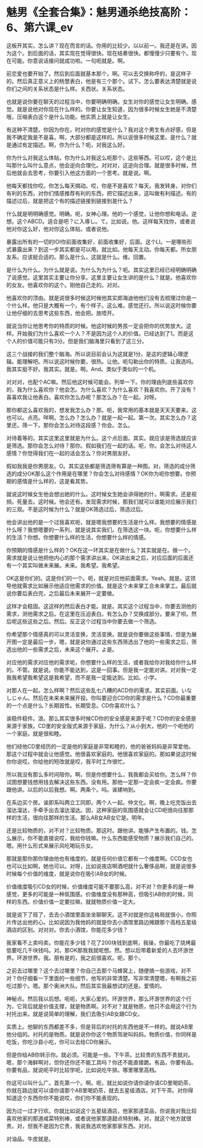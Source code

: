 # 魅男《全套合集》：魅男通杀绝技高阶：6、第六课_ev

这板开其实。怎么讲？现在而言的话。你用的比较少。以以前一。我还是在讲。因为这个。到后面的话，其实现在觉得很快。现在结奏很快。都慢慢少只要有个。现在可能。你意说话接问就成功啦。一句呃就是。啊。

前恋爱也要开始了。然后到后面就基本那个。啊。可以去交换称呼的，是这样子的。然后真正意义上的杨慧表白，他是有三个那个。试下。怎么要表达清楚就是说你们之间的关系状态是什么样。关西状。关系状态。

也就是说你要在聊天的过程当中，你要明确明确。女生对你的感觉让女生明确。感觉。就是说他对你现在什么样的。你要让女生知道，因为很多时候女生她是不清楚哦，压缩表白这个是什么功能。他实质上就是让女生。

有这种不清楚。你因为你在。时对你的感觉是什么？我对这个男生有点好感，但是我不确定我是不是喜。啊，大部分都是这样的。所以说很多时候这里。是什么？就是通过有定描述。啊，你为什么？呃，对我这么好。

你为什么对我这么体贴，你为什么对我这么呃那个。这些等西。可以哎，这个是比叫那什么叫什么意点，他会逆向合理化。对对对，这逆向合理。就是很多时候，然后他就会去思考，你要引入他这方面的一个思考。就是说。啊。

他每天都找你哎。你怎么每天搞动。哎，你是不是喜欢？每天。我发转身。对你们有利的东西，对你们情感推荐有利的东西，把它描述出来，这叫做有利描述。有的描述过后，就是把这个有的描述链接到链接到是什么？

什么就是明明确感觉。明确。呃，女神心理。他的一个感觉，让他你想和电话。逆想。这个ABCD。适合是吧？に入導し。て。比如说。他。这样每天找你，或者说他对你这么好，他对你这么体贴，或者说他。

暴露出所有的一切的IOI你前面收集好，前面收集好，后面。这个LI。一是哪些形式暴露出来？到这一步其实都是可以用。就比如。他每天主动。你每天都。所女朋友系。应该挺合适的。那么是什么，这就是什么。维。回置。

是什么为什么。为什么就是说。为什么为为什么？呃。其实这里已经已经明确明确了说感觉。这里其实主要让你分享。这里主要让女生讲的是什么？就是。他喜欢你的女友。他喜欢你的这个。刚他自己走的。对对。

他喜欢你的顶由。就是说很多时候这时候他其实郎海迪他他们没有去梳理过你是一个什么样。他只是大概有一个。有个样子。这么难。感觉还行。所以说这时候你要让他仔细的去思考这些东西，他会把。放唔开。

就说当你让他思考你的特质的时候。他这时候的男孩一定会把你的优势放大。这样。开始我们为什么喜欢一个人？不是因为这个人的价值。已经达到了1。而是这个人的价值可能只有3分。但是我们脑海里只看到了这三分。

这三个战接的我们整个脑海。所以说目前会认为这就是1分。是这的逻辑心理逻辑。能理解吧。所以说这时候你要。很热。让他。呃勾勒出你的特质。让我选吗。我其实挺不好。我其实。就是。啊。And。类似于类似的一个机。

对对对，也配个AC嘛。然后他这时候可能会。列举一下。你的理由列底些喜欢你的，我为什么喜欢你？他会怎。为什么喜欢？为什么喜欢？我喜欢你。开了没有？喜喜欢我让他表白。喜欢你怎么办呢？那怎么办？在一起。对呀。

那你都这么喜欢我的，想发我怎么办？那。呃，我常用的基本就是天天天要来。这也可以。点亮。咩啊。怎么办？怎么办？就是一起一起。第一次。其实怎么办？这里还。筛一下。那你会怎么对待这段感？你会。怎么。

对待着等的。其实这里这里就是为什么。这个点后面。其实。就应该是筛选就应该是筛选。那你会怎么对待？那你。假如我们在一起的话。呃，你。会怎么对待这人感情？你觉得我们在一起的话会怎么？你对男朋友好。

假如我我是你男朋友。O。其实这些都是筛选筛有算是一种图。对，筛选的成分筛选的成分OK那么这个作用是在哪里？你会怎么对待感情？OK你为呃你想要。你预期的感情是什么样的，这是看其势。

就说这时候女生他会想出她的什么。这时候女生她会讲得她的什。啊需求。还是视频。死量去。这时候。他会还有。发现需求时候，那我们就可以谁能对应展示我们的三观。不是这时候为什么？就是OK筛选过后，筛选过后。

他会讲出他的是一个过我喜欢呃，就是嗯我想要的生活是什么样。我想要的情感是什么呀？我想嗯要的一系列，就是说其实我们。在筛选这一块。呃，你想要什么样的生活？你想。你想要什么样的生活，你想要什么样的情感。

你预期的情感是什么样的？OK在这一环其实是在做什么？其实就是在。做一个。需求就是说让他把他内心的那个需求讲出来。OK讲出来之后，对应后面的后面还有一个其实叫做未来展。未来。我希望。我希望。

OK这是你们的。这是你们的一个。呃，就是对应他前面需求。Yeah。就是。这领导他就需求比如展示他适应他需求的价值。就是这个未来掌工合未来掌工。最后就说你要后表白完，之后最后未来展开一定要做。

这样才会稳固。这这样的然后表白才能。就是。其实这个过程当中，你要去测他的需求，测他需求之后。在这里在压迫表白。有怎么办？交换成部分。要来了呗。然后呢这些这些之后。然后。反正这个过程当中你要去做一个筛选。

你希望那个情感真的可以灵活变换，灵活变换。就是说你要做这些事情，但是为展开图一定是最后一步。嗯，就是说你通过这些东西筛选出了他的一些需求之后，筛选出他的一些需求之后，未来这个展开。よ是。

对应他的需求对应他的需求呃，你想要什么样的生活，或者我给你对我给你什么样的。不管。就是说。你能不能达到，这是一回事。但是我一定能对讲。对对我一定我我希望我希望这是我希望，而不是我一定能达到。比如。小学。

对那人在一起。怎么样啊？然后这些乱七八糟的ACD你的需求。其实前面。いなしじゃん。然后在未来未来展开投。你叫要迎合CD你的需求是什么？CD你最重要的一个点是什么？长期首性。长期受息。CD你喜欢什么？

诶稳件稳件。浪。那么其实很多时候CD你的安全感是来源于呢？CD你的安全感是来源于家族。CD里的安全版式来源于家庭，为什么？从小到大，他的一个呃他的一个家庭。就是很和睦。

他们经他CD里经历的一定是他的家庭是非常和睦的，他的爸爸妈妈是非常爱他。那这个过程中就会让他感觉。他很喜欢家庭的。他很喜欢家庭的。那如果说这时候你你说哎。你给他的短改就是哎，我平时工作很忙。

所以我没有那么多时间陪你。啊，但是你想要什么，我我都会买给你。怎么样？你试图想要钱想用钱去解决这些东西。没有用。那他一定那一定会疯一定会疯。你要跟他讲。以后的以后我想。啊。两条个。吗。诶建响到。

在系边买个房。诶即系叫两立工同即。两个人一起。仲文化。啊，晚上吃完饭出去溜达溜达，手牵手出去溜达溜达。因，这种家庭的氛围感就会让CD呃很向往那那样的生活，很向往那样的生活。那么AB女AB女它是。明年。

还是比较物质的，对不对？比较物质。那这时。跟他讲。能够产生布置的。钱。怎么展示，你不能直接说哎，我给你钱嘛。什么东西能感受物质？展示我们自己的。嗯。用什么形式来展示风吃喝玩乐女。

那就是那你那你理由他也有维度的。就是任何价值它都有一个维度啊。CCD女也也可以比如啊，她也可以。对呀，比如说夜店啊酒吧就什么奢侈品啊，就是说很多时候每个价值的维度，就是说你在吸引AB女的时候。

价值维度吸引CD女的时候，价值维度可能不要那么高，对不对？你更多的是一种感觉，更多的可能是一种氛围感。价值维度没有那种高，但吸引AB你的时候，同样的东西。价值价值一定要拉嘛，就就物质价值一定大。

就是说下了班了，去去小酒馆里面坐坐聊聊天。这不对就是你这格局就很小，你照片传达出他的心。比如说因为我他妈的就是你去小酒馆里路边摊跟那个高档五星级酒店的区别。对对对。你去小酒馆，你能花多少钱？

我家看不上卖吗卖。你能花多少钱？花了200块钱到底啊，我操，你最吃了烧烤最低要吃几千块钱吗。对。那OK那我我就呢想。然。想以后带着新爱的人去环游世界。环游世界。我。朋有是的，我之前很喜欢。呃，那个。

之前去过哪里？这个去过哪里？你自己去那个马蜂窝上，随便搞一些游戏，对不对？你仔细看一下里面的一些细节，他写的非常清楚。写非常清楚嗯，有啊我之前吃过那个。嗯。那个奥洲大队。然后其实我最想试的还是。爱情的。

神秘点。然后我以后想。呃呃，大家心爱的。环游世界，那么环游世界的这个行为，它背后就是价值支撑，就是物质啊。对不对？就是物质，他只不会用这个行为衬托出来。就是说简单的理解，我们去吸引AB女跟CD女。

实质上。他聊的东西都差不多，但是背后的衬托的东西他是不一样的。就说AB里他分组的。衬托的是物质。就是说你你这个物质驾驶叫妈妈。物质价值，你同样是吃饭，你吃沙县小吃，你可以去给CD你展示。

但是你给AB你转示你。就必须。可能是一些。下午茶。比较贵的东西不贵就对。嗯，那个海鲜啊对，但你还你还不能工具吗？你还不能直接跪。有品，你要有品。你要有品，就说呃平时比较学呃，比如说吃牛排。哪里哪里高档。

你这可以叫什么广。首先第一个。啊。呃，就比如说你请你请你请CD里喝奶茶，你就在路边就可以请你请那个AB里喝奶茶，就去五星级酒店。对下午茶。对你得知道这个东西你你不能说哎，你们你不能表现的。

因为过一过才行欢。你就比如说这个五星级酒店，他家那道菜品，你说我对我比较喜欢他家的那道咸菜特别棒，或者说他家那道甜点特别棒。对，就这个地方就很贵。对，但我不是因为它贵，我说我选欢他家那家东西。对对。

对油品。牛皮就是。